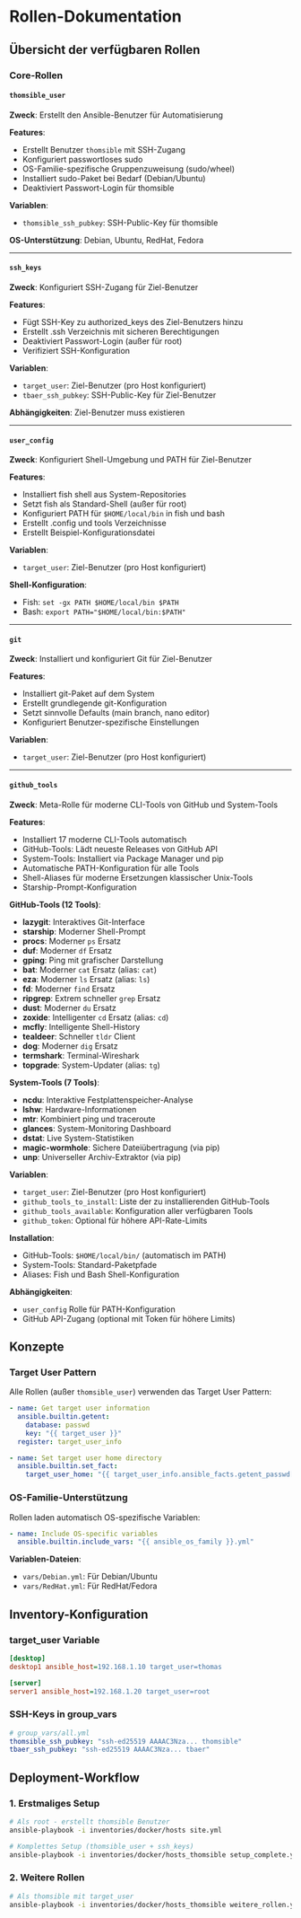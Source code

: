 # Rollen-Dokumentation

## Übersicht der verfügbaren Rollen

### Core-Rollen

#### `thomsible_user`
**Zweck**: Erstellt den Ansible-Benutzer für Automatisierung

**Features**:
- Erstellt Benutzer `thomsible` mit SSH-Zugang
- Konfiguriert passwortloses sudo
- OS-Familie-spezifische Gruppenzuweisung (sudo/wheel)
- Installiert sudo-Paket bei Bedarf (Debian/Ubuntu)
- Deaktiviert Passwort-Login für thomsible

**Variablen**:
- `thomsible_ssh_pubkey`: SSH-Public-Key für thomsible

**OS-Unterstützung**: Debian, Ubuntu, RedHat, Fedora

---

#### `ssh_keys`
**Zweck**: Konfiguriert SSH-Zugang für Ziel-Benutzer

**Features**:
- Fügt SSH-Key zu authorized_keys des Ziel-Benutzers hinzu
- Erstellt .ssh Verzeichnis mit sicheren Berechtigungen
- Deaktiviert Passwort-Login (außer für root)
- Verifiziert SSH-Konfiguration

**Variablen**:
- `target_user`: Ziel-Benutzer (pro Host konfiguriert)
- `tbaer_ssh_pubkey`: SSH-Public-Key für Ziel-Benutzer

**Abhängigkeiten**: Ziel-Benutzer muss existieren

---

#### `user_config`
**Zweck**: Konfiguriert Shell-Umgebung und PATH für Ziel-Benutzer

**Features**:
- Installiert fish shell aus System-Repositories
- Setzt fish als Standard-Shell (außer für root)
- Konfiguriert PATH für `$HOME/local/bin` in fish und bash
- Erstellt .config und tools Verzeichnisse
- Erstellt Beispiel-Konfigurationsdatei

**Variablen**:
- `target_user`: Ziel-Benutzer (pro Host konfiguriert)

**Shell-Konfiguration**:
- Fish: `set -gx PATH $HOME/local/bin $PATH`
- Bash: `export PATH="$HOME/local/bin:$PATH"`

---

#### `git`
**Zweck**: Installiert und konfiguriert Git für Ziel-Benutzer

**Features**:
- Installiert git-Paket auf dem System
- Erstellt grundlegende git-Konfiguration
- Setzt sinnvolle Defaults (main branch, nano editor)
- Konfiguriert Benutzer-spezifische Einstellungen

**Variablen**:
- `target_user`: Ziel-Benutzer (pro Host konfiguriert)

---

#### `github_tools`
**Zweck**: Meta-Rolle für moderne CLI-Tools von GitHub und System-Tools

**Features**:
- Installiert 17 moderne CLI-Tools automatisch
- GitHub-Tools: Lädt neueste Releases von GitHub API
- System-Tools: Installiert via Package Manager und pip
- Automatische PATH-Konfiguration für alle Tools
- Shell-Aliases für moderne Ersetzungen klassischer Unix-Tools
- Starship-Prompt-Konfiguration

**GitHub-Tools (12 Tools)**:
- **lazygit**: Interaktives Git-Interface
- **starship**: Moderner Shell-Prompt
- **procs**: Moderner `ps` Ersatz
- **duf**: Moderner `df` Ersatz
- **gping**: Ping mit grafischer Darstellung
- **bat**: Moderner `cat` Ersatz (alias: `cat`)
- **eza**: Moderner `ls` Ersatz (alias: `ls`)
- **fd**: Moderner `find` Ersatz
- **ripgrep**: Extrem schneller `grep` Ersatz
- **dust**: Moderner `du` Ersatz
- **zoxide**: Intelligenter `cd` Ersatz (alias: `cd`)
- **mcfly**: Intelligente Shell-History
- **tealdeer**: Schneller `tldr` Client
- **dog**: Moderner `dig` Ersatz
- **termshark**: Terminal-Wireshark
- **topgrade**: System-Updater (alias: `tg`)

**System-Tools (7 Tools)**:
- **ncdu**: Interaktive Festplattenspeicher-Analyse
- **lshw**: Hardware-Informationen
- **mtr**: Kombiniert ping und traceroute
- **glances**: System-Monitoring Dashboard
- **dstat**: Live System-Statistiken
- **magic-wormhole**: Sichere Dateiübertragung (via pip)
- **unp**: Universeller Archiv-Extraktor (via pip)

**Variablen**:
- `target_user`: Ziel-Benutzer (pro Host konfiguriert)
- `github_tools_to_install`: Liste der zu installierenden GitHub-Tools
- `github_tools_available`: Konfiguration aller verfügbaren Tools
- `github_token`: Optional für höhere API-Rate-Limits

**Installation**:
- GitHub-Tools: `$HOME/local/bin/` (automatisch im PATH)
- System-Tools: Standard-Paketpfade
- Aliases: Fish und Bash Shell-Konfiguration

**Abhängigkeiten**:
- `user_config` Rolle für PATH-Konfiguration
- GitHub API-Zugang (optional mit Token für höhere Limits)

## Konzepte

### Target User Pattern
Alle Rollen (außer `thomsible_user`) verwenden das Target User Pattern:

```yaml
- name: Get target user information
  ansible.builtin.getent:
    database: passwd
    key: "{{ target_user }}"
  register: target_user_info

- name: Set target user home directory
  ansible.builtin.set_fact:
    target_user_home: "{{ target_user_info.ansible_facts.getent_passwd[target_user][4] }}"
```

### OS-Familie-Unterstützung
Rollen laden automatisch OS-spezifische Variablen:

```yaml
- name: Include OS-specific variables
  ansible.builtin.include_vars: "{{ ansible_os_family }}.yml"
```

**Variablen-Dateien**:
- `vars/Debian.yml`: Für Debian/Ubuntu
- `vars/RedHat.yml`: Für RedHat/Fedora

## Inventory-Konfiguration

### target_user Variable
```ini
[desktop]
desktop1 ansible_host=192.168.1.10 target_user=thomas

[server]
server1 ansible_host=192.168.1.20 target_user=root
```

### SSH-Keys in group_vars
```yaml
# group_vars/all.yml
thomsible_ssh_pubkey: "ssh-ed25519 AAAAC3Nza... thomsible"
tbaer_ssh_pubkey: "ssh-ed25519 AAAAC3Nza... tbaer"
```

## Deployment-Workflow

### 1. Erstmaliges Setup
```bash
# Als root - erstellt thomsible Benutzer
ansible-playbook -i inventories/docker/hosts site.yml

# Komplettes Setup (thomsible_user + ssh_keys)
ansible-playbook -i inventories/docker/hosts_thomsible setup_complete.yml
```

### 2. Weitere Rollen
```bash
# Als thomsible mit target_user
ansible-playbook -i inventories/docker/hosts_thomsible weitere_rollen.yml
```
